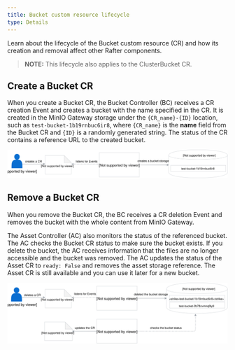 ```yaml
---
title: Bucket custom resource lifecycle
type: Details
---
```


Learn about the lifecycle of the Bucket custom resource (CR) and how its creation and removal affect other Rafter components.

>**NOTE:** This lifecycle also applies to the ClusterBucket CR.

## Create a Bucket CR

When you create a Bucket CR, the Bucket Controller (BC) receives a CR creation Event and creates a bucket with the name specified in the CR. It is created in the MinIO Gateway storage under the `{CR_name}-{ID}` location, such as `test-bucket-1b19rnbuc6ir8`, where `{CR_name}` is the **name** field from the Bucket CR and `{ID}` is a randomly generated string. The status of the CR contains a reference URL to the created bucket.

![](./assets/create-bucket.svg)

## Remove a Bucket CR

When you remove the Bucket CR, the BC receives a CR deletion Event and removes the bucket with the whole content from MinIO Gateway.

The Asset Controller (AC) also monitors the status of the referenced bucket. The AC checks the Bucket CR status to make sure the bucket exists. If you delete the bucket, the AC receives information that the files are no longer accessible and the bucket was removed. The AC updates the status of the Asset CR to `ready: False` and removes the asset storage reference. The Asset CR is still available and you can use it later for a new bucket.

![](./assets/delete-bucket.svg)
